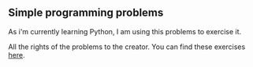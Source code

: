 <h2>Simple programming problems</h2>

As i'm currently learning Python, I am using this problems to exercise it.

All the rights of the problems to the creator.
You can find these exercises [here](https://adriann.github.io/programming_problems.html).
